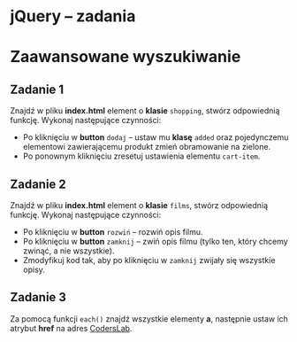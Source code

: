 # jQuery &ndash; zadania
# Zaawansowane wyszukiwanie

## Zadanie 1
Znajdź w pliku **index.html** element o **klasie** ```shopping```, stwórz odpowiednią funkcję. Wykonaj następujące czynności:
* Po kliknięciu w **button** ```dodaj``` &ndash; ustaw mu **klasę** ```added``` oraz pojedynczemu elementowi zawierającemu produkt zmień obramowanie na zielone.
* Po ponownym kliknięciu zresetuj ustawienia elementu ```cart-item```.

## Zadanie 2
Znajdź w pliku **index.html** element o **klasie** ```films```, stwórz odpowiednią funkcję. Wykonaj następujące czynności:
* Po kliknięciu w **button** ```rozwiń``` &ndash; rozwiń opis filmu.
* Po kliknięciu w **button** ```zamknij``` &ndash; zwiń opis filmu (tylko ten, który chcemy zwinąć, a nie wszystkie).
* Zmodyfikuj kod tak, aby po kliknięciu w ```zamknij``` zwijały się wszystkie opisy.

## Zadanie 3
Za pomocą funkcji ```each()``` znajdź wszystkie elementy **a**, następnie ustaw ich atrybut **href** na adres [CodersLab](www.coderslab.pl).
